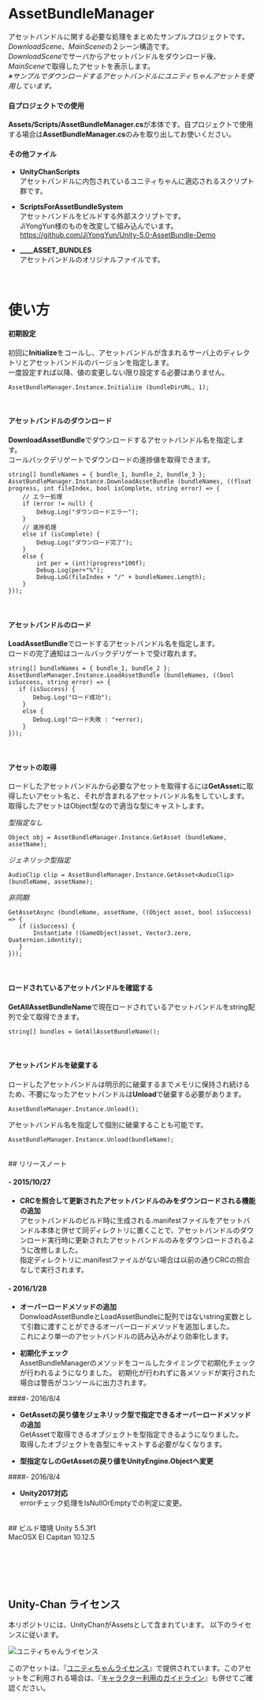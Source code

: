 # AssetBundleManager
アセットバンドルに関する必要な処理をまとめたサンプルプロジェクトです。  
*DownloadScene*、*MainScene*の２シーン構造です。  
*DownloadScene*でサーバからアセットバンドルをダウンロード後、*MainScene*で取得したアセットを表示します。  
*※サンプルでダウンロードするアセットバンドルにユニティちゃんアセットを使用しています。*

#### 自プロジェクトでの使用
**Assets/Scripts/AssetBundleManager.cs**が本体です。自プロジェクトで使用する場合は**AssetBundleManager.cs**のみを取り出してお使いください。  

#### その他ファイル
* **UnityChanScripts**  
アセットバンドルに内包されているユニティちゃんに適応されるスクリプト群です。

* **ScriptsForAssetBundleSystem**  
アセットバンドルをビルドする外部スクリプトです。  
JiYongYun様のものを改変して組み込んでいます。 <https://github.com/JiYongYun/Unity-5.0-AssetBundle-Demo>

* **____ASSET_BUNDLES**  
アセットバンドルのオリジナルファイルです。

<br>

# 使い方
#### 初期設定<br>
初回に**Initialize**をコールし、アセットバンドルが含まれるサーバ上のディレクトリとアセットバンドルのバージョンを指定します。  
一度設定すれば以降、値の変更しない限り設定する必要はありません。

`AssetBundleManager.Instance.Initialize (bundleDirURL, 1);`

<br>

#### アセットバンドルのダウンロード<br>
**DownloadAssetBundle**でダウンロードするアセットバンドル名を指定します。  
コールバックデリゲートでダウンロードの進捗値を取得できます。

    string[] bundleNames = { bundle_1, bundle_2, bundle_3 };
    AssetBundleManager.Instance.DownloadAssetBundle (bundleNames, ((float progress, int fileIndex, bool isComplete, string error) => {
        // エラー処理
        if (error != null) {
            Debug.Log("ダウンロードエラー");
        }
        // 進捗処理
        else if (isComplete) {
            Debug.Log("ダウンロード完了");
        }
        else {
            int per = (int)(progress*100f);
            Debug.Log(per+"%");
            Debug.LoG(fileIndex + "/" + bundleNames.Length);
        }
    }));

<br>

#### アセットバンドルのロード<br>
**LoadAssetBundle**でロードするアセットバンドル名を指定します。  
ロードの完了通知はコールバックデリゲートで受け取れます。

    string[] bundleNames = { bundle_1, bundle_2 };
    AssetBundleManager.Instance.LoadAssetBundle (bundleNames, ((bool isSuccess, string error) => {
       if (isSuccess) {
           Debug.Log("ロード成功");
        }
        else {
           Debug.Log("ロード失敗 : "+error);
        }
    }));

<br>

#### アセットの取得<br>
ロードしたアセットバンドルから必要なアセットを取得するには**GetAsset**に取得したいアセット名と、それが含まれるアセットバンドル名をしていします。  
取得したアセットはObject型なので適当な型にキャストします。<br>

*型指定なし*<br>

    Object obj = AssetBundleManager.Instance.GetAsset (bundleName, assetName);

*ジェネリック型指定*<br>

    AudioClip clip = AssetBundleManager.Instance.GetAsset<AudioClip> (bundleName, assetName);

*非同期*<br>

    GetAssetAsync (bundleName, assetName, ((Object asset, bool isSuccess) => {
       if (isSuccess) {
           Instantiate ((GameObject)asset, Vector3.zero, Quaternion.identity);
       }
    }));

<br>

#### ロードされているアセットバンドルを確認する<br>
**GetAllAssetBundleName**で現在ロードされているアセットバンドルをstring配列で全て取得できます。

    string[] bundles = GetAllAssetBundleName();

<br>

#### アセットバンドルを破棄する<br>
ロードしたアセットバンドルは明示的に破棄するまでメモリに保持され続けるため、不要になったアセットバンドルは**Unload**で破棄する必要があります。

    AssetBundleManager.Instance.Unload();

アセットバンドル名を指定して個別に破棄することも可能です。

    AssetBundleManager.Instance.Unload(bundleName);

<br>
## リリースノート

#### - 2015/10/27<br>
* **CRCを照合して更新されたアセットバンドルのみをダウンロードされる機能の追加**<br>
アセットバンドルのビルド時に生成される.manifestファイルをアセットバンドル本体と併せて同ディレクトリに置くことで、アセットバンドルのダウンロード実行時に更新されたアセットバンドルのみをダウンロードされるように改修しました。<br>
指定ディレクトリに.manifestファイルがない場合は以前の通りCRCの照合なしで実行されます。

#### - 2016/1/28<br>
* **オーバーロードメソッドの追加**<br>
DonwloadAssetBundleとLoadAssetBundleに配列ではないstring変数として引数に渡すことができるオーバーロードメソッドを追加しました。<br>
これにより単一のアセットバンドルの読み込みがより効率化します。

* **初期化チェック**<br>
AssetBundleManagerのメソッドをコールしたタイミングで初期化チェックが行われるようになりました。
初期化が行われずに各メソッドが実行された場合は警告がコンソールに出力されます。

####- 2016/8/4
* **GetAssetの戻り値をジェネリック型で指定できるオーバーロードメソッドの追加**<br>
GetAsset<T>で取得できるオブジェクトを型指定できるようになりました。<br>
取得したオブジェクトを各型にキャストする必要がなくなります。

* **型指定なしのGetAssetの戻り値をUnityEngine.Objectへ変更**

####- 2016/8/4
* **Unity2017対応**<br>
errorチェック処理をIsNullOrEmptyでの判定に変更。


<br>
## ビルド環境
Unity 5.5.3f1<br>
MacOSX El Capitan 10.12.5


<br><br><br><br>
## Unity-Chan ライセンス
本リポジトリには、UnityChanがAssetsとして含まれています。 以下のライセンスに従います。

<div><img src="http://unity-chan.com/images/imageLicenseLogo.png" alt="ユニティちゃんライセンス"><p>このアセットは、『<a href="http://unity-chan.com/contents/license_jp/" target="_blank">ユニティちゃんライセンス</a>』で提供されています。このアセットをご利用される場合は、『<a href="http://unity-chan.com/contents/guideline/" target="_blank">キャラクター利用のガイドライン</a>』も併せてご確認ください。</p></div>
